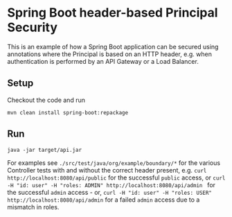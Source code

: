 Spring Boot header-based Principal Security
=

This is an example of how a Spring Boot application can be secured using annotations where the Principal is based on an HTTP header, e.g. when authentication is performed by an API Gateway or a Load Balancer.

Setup
-

Checkout the code and run

```
mvn clean install spring-boot:repackage
```

Run
-

```
java -jar target/api.jar
```

For examples see `./src/test/java/org/example/boundary/*` for the various Controller tests with and without the correct header present, e.g. `curl http://localhost:8080/api/public` for the successful `public` access, or `curl -H "id: user" -H "roles: ADMIN" http://localhost:8080/api/admin
` for the successful `admin` access - or, `curl -H "id: user" -H "roles: USER" http://localhost:8080/api/admin` for a failed `admin` access due to a mismatch in roles.
